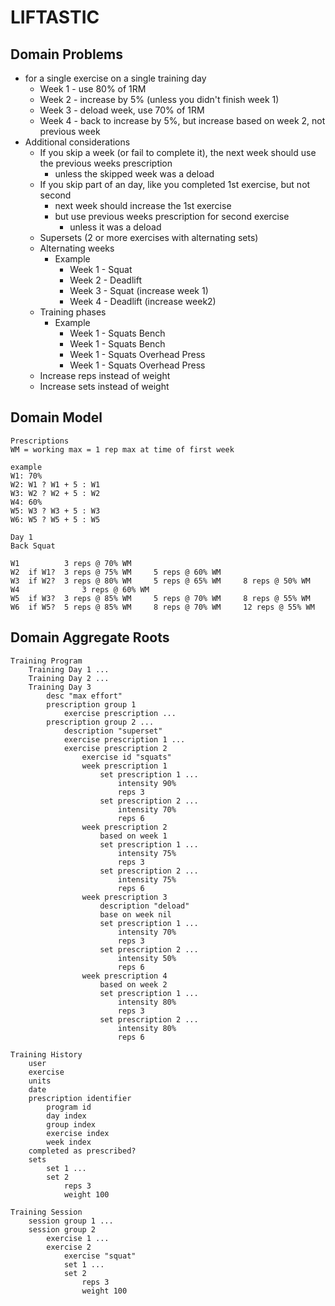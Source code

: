 # LIFTASTIC

## Domain Problems

- for a single exercise on a single training day
    - Week 1 - use 80% of 1RM
    - Week 2 - increase by 5% (unless you didn't finish week 1)
    - Week 3 - deload week, use 70% of 1RM
    - Week 4 - back to increase by 5%, but increase based on week 2, not previous week
- Additional considerations
    - If you skip a week (or fail to complete it), the next week should use the previous weeks prescription
        - unless the skipped week was a deload
    - If you skip part of an day, like you completed 1st exercise, but not second
        - next week should increase the 1st exercise
        - but use previous weeks prescription for second exercise
            - unless it was a deload
    - Supersets (2 or more exercises with alternating sets)
    - Alternating weeks
        - Example
            - Week 1 - Squat
            - Week 2 - Deadlift
            - Week 3 - Squat (increase week 1)
            - Week 4 - Deadlift (increase week2)
    - Training phases
        - Example
            - Week 1 - Squats     Bench
            - Week 1 - Squats     Bench
            - Week 1 - Squats     Overhead Press
            - Week 1 - Squats     Overhead Press
    - Increase reps instead of weight
    - Increase sets instead of weight

## Domain Model
```
Prescriptions
WM = working max = 1 rep max at time of first week

example
W1: 70%
W2: W1 ? W1 + 5 : W1
W3: W2 ? W2 + 5 : W2
W4: 60%
W5: W3 ? W3 + 5 : W3
W6: W5 ? W5 + 5 : W5

Day 1
Back Squat
 			
W1	        3 reps @ 70% WM		
W2	if W1?  3 reps @ 75% WM     5 reps @ 60% WM	    
W3	if W2?  3 reps @ 80% WM     5 reps @ 65% WM     8 reps @ 50% WM
W4              3 reps @ 60% WM				
W5	if W3?  3 reps @ 85% WM     5 reps @ 70% WM     8 reps @ 55% WM
W6	if W5?  5 reps @ 85% WM     8 reps @ 70% WM     12 reps @ 55% WM 
```

## Domain Aggregate Roots

```
Training Program
    Training Day 1 ...
    Training Day 2 ...
    Training Day 3
        desc "max effort"
        prescription group 1
            exercise prescription ...
        prescription group 2 ...
            description "superset"
            exercise prescription 1 ...
            exercise prescription 2
                exercise id "squats"
                week prescription 1
                    set prescription 1 ...
                        intensity 90%
                        reps 3
                    set prescription 2 ...
                        intensity 70%
                        reps 6
                week prescription 2
                    based on week 1
                    set prescription 1 ...
                        intensity 75%
                        reps 3
                    set prescription 2 ...
                        intensity 75%
                        reps 6
                week prescription 3
                    description "deload"
                    base on week nil
                    set prescription 1 ...
                        intensity 70%
                        reps 3
                    set prescription 2 ...
                        intensity 50%
                        reps 6
                week prescription 4
                    based on week 2
                    set prescription 1 ...
                        intensity 80%
                        reps 3
                    set prescription 2 ...
                        intensity 80%
                        reps 6

Training History
    user
    exercise
    units
    date
    prescription identifier
        program id
        day index
        group index
        exercise index
        week index
    completed as prescribed?
    sets
        set 1 ...
        set 2
            reps 3
            weight 100

Training Session
    session group 1 ...
    session group 2
        exercise 1 ...
        exercise 2
            exercise "squat"
            set 1 ...
            set 2
                reps 3
                weight 100
```